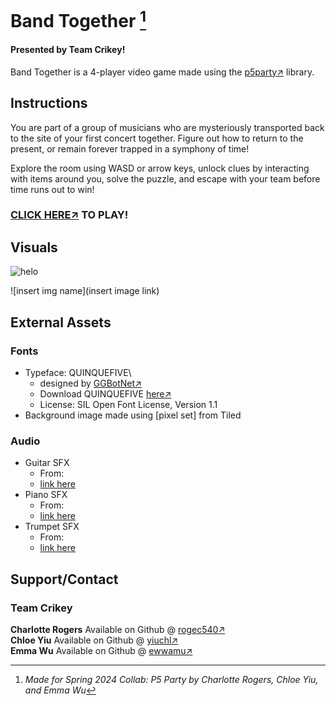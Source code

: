 # Band Together [^1]
#### Presented by Team Crikey!

Band Together is a 4-player video game made using the [p5party↗](https://p5party.org/)  library.



## Instructions
You are part of a group of musicians who are mysteriously transported back to the site of your first concert together. 
Figure out how to return to the present, or remain forever trapped in a symphony of time!

Explore the room using WASD or arrow keys, unlock clues by interacting with items around you, solve the puzzle, and escape with your team before time runs out to win!

### [CLICK HERE↗](https://rogec540.github.io/GameA/) TO PLAY!



## Visuals
![helo](https://stayhipp.com/wp-content/uploads/2020/01/helo-fish--440x240.jpg)

![insert img name](insert image link)



## External Assets
### Fonts
- Typeface: QUINQUEFIVE\
    - designed by [GGBotNet↗](https://www.ggbot.net/)
    - Download QUINQUEFIVE [here↗](https://ggbot.itch.io/quinquefive-font)
    - License: SIL Open Font License, Version 1.1
- Background image made using [pixel set] from Tiled

### Audio 
- Guitar SFX
    - From:
    - [link here]()
- Piano SFX
    - From:
    - [link here]()
- Trumpet SFX
    - From:
    - [link here]()



## Support/Contact
### Team Crikey
**Charlotte Rogers** Available on Github @ [rogec540↗](https://github.com/rogec540)\
**Chloe Yiu** Available on Github @ [yiuchl↗](https://github.com/yiuchl)\
**Emma Wu** Available on Github @ [ewwamu↗](https://github.com/ewwamu)


[^1]: *Made for Spring 2024 Collab: P5 Party by Charlotte Rogers, Chloe Yiu, and Emma Wu*